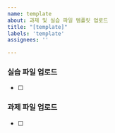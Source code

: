 ```yaml
---
name: template
about: 과제 및 실습 파일 템플릿 업로드
title: "[template]"
labels: 'template'
assignees: ''

---
```


### 실습 파일 업로드
- [ ]

### 과제 파일 업로드
- [ ]

